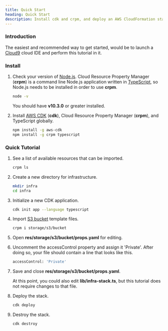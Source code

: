```yaml
---
title: Quick Start
heading: Quick Start
description: Install cdk and crpm, and deploy an AWS CloudFormation stack.
---
```

### Introduction

The easiest and recommended way to get started, would be to launch a [Cloud9](https://aws.amazon.com/cloud9) cloud IDE and perform this tutorial in it.

### Install

1.  Check your version of [Node.js](https://nodejs.org).  Cloud Resource Property Manager (**crpm**) is a command line Node.js application written in [TypeScript](https://www.typescriptlang.org),
    so Node.js needs to be installed in order to use **crpm**.
    
    ```bash
    node -v
    ```
    
    You should have **v10.3.0** or greater installed.

2.  Install [AWS CDK](https://aws.amazon.com/cdk) (**cdk**), Cloud Resource Property Manager (**crpm**), and TypeScript globally.

    ```bash
    npm install -g aws-cdk
    npm install -g crpm typescript
    ```

### Quick Tutorial

1.  See a list of available resources that can be imported.

    ```bash
    crpm ls
    ```

2.  Create a new directory for infrastructure.

    ```bash
    mkdir infra
    cd infra
    ```

3.  Initialize a new CDK application.

    ```bash
    cdk init app --language typescript
    ```

4.  Import [S3 bucket](https://docs.aws.amazon.com/AWSCloudFormation/latest/UserGuide/aws-properties-s3-bucket.html) template files.

    ```bash
    crpm i storage/s3/bucket
    ```

5.  Open **res/storage/s3/bucket/props.yaml** for editing.

6.  Uncomment the accessControl property and assign it 'Private'.  After doing so, your file should contain a line that looks like this.

    ```bash
    accessControl: 'Private'
    ```

7.  Save and close **res/storage/s3/bucket/props.yaml**.
    
    At this point, you could also edit **lib/infra-stack.ts**, but this tutorial does not require changes to that file.

8.  Deploy the stack.

    ```bash
    cdk deploy
    ```

9.  Destroy the stack.

    ```bash
    cdk destroy
    ```
